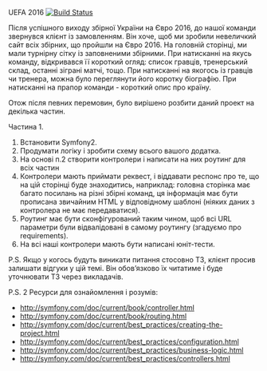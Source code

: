 UEFA 2016 [![Build Status](https://travis-ci.org/GoncharenkoVladimir/Football-Manager.svg?branch=dev)](https://travis-ci.org/GoncharenkoVladimir/Football-Manager)

Після успішного виходу збірної України на Євро 2016, до нашої команди звернувся клієнт із замовленням.
Він хоче, щоб ми зробили невеличкий сайт всіх збірних, що пройшли на Євро 2016.
На головній сторінці, ми мали турнірну сітку із заповненими збірними. При натисканні на якусь команду, відкривався її
короткий огляд: список гравців, тренерський склад, останні зіграні матчі, тощо. При натисканні на якогось із гравців
чи тренера, можна було переглянути його коротку біографію. При натисканні на прапор команди - короткий опис про країну.

Отож після певних перемовин, було вирішено розбити даний проект на декілька частин.

Частина 1.

1. Встановити Symfony2.
2. Продумати логіку і зробити схему всього вашого додатка.
3. На основі п.2 створити контролери і написати на них роутинг для всіх частин
4. Контролери мають приймати реквест, і віддавати респонс про те, що на цій сторінці буде знаходитись, наприклад:
головна сторінка має багато посилань на різні збірні команд, ця інформація має бути прописана звичайним HTML у
відповідному шаблоні (ніяких даних з контролера не має передаватися).
5. Роутинг має бути сконфігурований таким чином, щоб всі URL параметри були відвалідовані в самому роутингу (згадуємо
 про requirements).
6. На всі наші контролери мають бути написані юніт-тести.

P.S. Якщо у когось будуть виникати питання стосовно ТЗ, клієнт просив залишати відгуки у цій темі. Він обов’язково їх
читатиме і буде уточнювати ТЗ через викладачів.

P.S. 2 Ресурси для ознайомлення і розумів:
- http://symfony.com/doc/current/book/controller.html
- http://symfony.com/doc/current/book/routing.html
- http://symfony.com/doc/current/best_practices/creating-the-project.html
- http://symfony.com/doc/current/best_practices/configuration.html
- http://symfony.com/doc/current/best_practices/business-logic.html
- http://symfony.com/doc/current/best_practices/controllers.html﻿